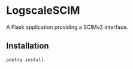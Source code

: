 # LogscaleSCIM

A Flask application providing a SCIMv2 interface.

## Installation

```bash
poetry install